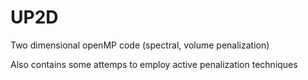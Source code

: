 UP2D
====

Two dimensional openMP code (spectral, volume penalization)

Also contains some attemps to employ active penalization techniques
